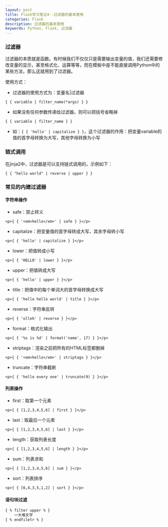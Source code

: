 ```yaml
---
layout: post
title: Flask学习笔记4--过滤器的基本使用
categories: Flask
description: 过滤器的基本使用
keywords: Python, Flask, 过滤器
---
```



### 过滤器

过滤器的本质就是函数。有时候我们不仅仅只是需要输出变量的值，我们还需要修改变量的显示，甚至格式化、运算等等，而在模板中是不能直接调用Python中的某些方法，那么这就用到了过滤器。

使用方式：

- 过滤器的使用方式为：变量名|过滤器
```
{ { variable | filter_name(*args) } }
```

- 如果没有任何参数传递给过滤器，则可以把括号省略掉
```
{ { variable | filter_name } }
```

- 如：`{ { 'hello' | capitalize } }`，这个过滤器的作用：把变量variable的值的首字母转换为大写，其他字母转换为小写

### 链式调用

在jinja2中，过滤器是可以支持链式调用的，示例如下：
```
{ { "hello world" | reverse | upper } }
```

### 常见的内建过滤器

#### 字符串操作

- safe：禁止转义

```
<p>{ { '<em>hello</em>' | safe } }</p>
```

- capitalize：把变量值的首字母转成大写，其余字母转小写

```
<p>{ { 'hello' | capitalize } }</p>
```

- lower：把值转成小写

```
<p>{ { 'HELLO' | lower } }</p>
```

- upper：把值转成大写

```
<p>{ { 'hello' | upper } }</p>
```

- title：把值中的每个单词大的首字母转换成大写

```
<p>{ { 'hello hello world' | title } }</p>
```

- reverse：字符串反转

```
<p>{ { 'olleh' | reverse } }</p>
```

- format：格式化输出

```
<p>{ { '%s is %d' | format('name', 17) } }</p>
```

- striptags：渲染之前把所有的HTML标签都删掉

```
<p>{ { '<em>hello</em>' | striptags } }</p>
```
- truncate：字符串截断

```
<p>{ { 'hello every one' | truncate(9) } }</p>
```

#### 列表操作

- first：取第一个元素

```
<p>{ { [1,2,3,4,5,6] | first } }</p>
```

- last：取最后一个元素

```
<p>{ { [1,2,3,4,5,6] | last } }</p>
```

- length：获取列表长度

```
<p>{ { [1,2,3,4,5,6] | length } }</p>
```

- sum：列表求和

```
<p>{ { [1,2,3,4,5,6] | sum } }</p>
```

- sort：列表排序

```
<p>{ { [6,4,3,5,1,2] | sort } }</p>
```

#### 语句块过滤

```html
{ % filter upper % }
    一大堆文字
{ % endfiletr % }
```
